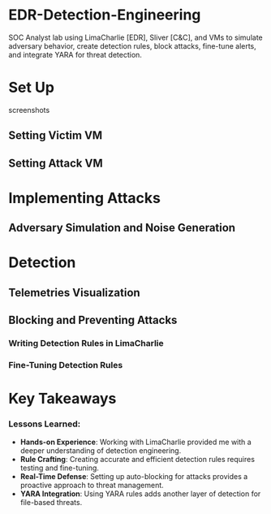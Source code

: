# EDR-Detection-Engineering
SOC Analyst lab using LimaCharlie [EDR], Sliver [C&amp;C], and VMs to simulate adversary behavior, create detection rules, block attacks, fine-tune alerts, and integrate YARA for threat detection.

# Set Up

screenshots

## Setting Victim VM

## Setting Attack VM



# Implementing Attacks
## Adversary Simulation and Noise Generation


# Detection

## Telemetries Visualization

## Blocking and Preventing Attacks

### Writing Detection Rules in LimaCharlie


### Fine-Tuning Detection Rules



# Key Takeaways

### Lessons Learned:
- **Hands-on Experience**: Working with LimaCharlie provided me with a deeper understanding of detection engineering.
- **Rule Crafting**: Creating accurate and efficient detection rules requires testing and fine-tuning.
- **Real-Time Defense**: Setting up auto-blocking for attacks provides a proactive approach to threat management.
- **YARA Integration**: Using YARA rules adds another layer of detection for file-based threats.
